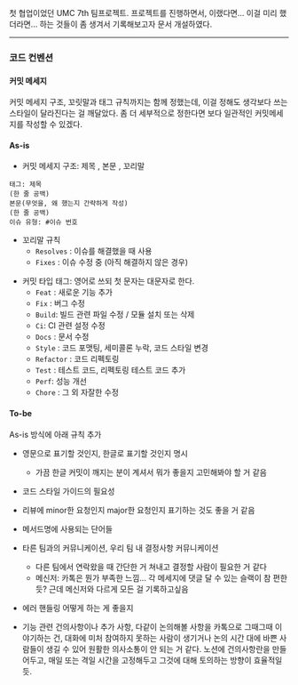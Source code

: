 첫 협업이었던 UMC 7th 팀프로젝트. 프로젝트를 진행하면서, 이랬다면... 이걸 미리 했더라면... 하는 것들이 좀 생겨서 기록해보고자 문서 개설하였다.

---

### 코드 컨벤션
#### 커밋 메세지
커밋 메세지 구조, 꼬릿말과 태그 규칙까지는 함께 정했는데, 이걸 정해도 생각보다 쓰는 스타일이 달라진다는 걸 깨달았다. 좀 더 세부적으로 정한다면 보다 일관적인 커밋메세지를 작성할 수 있겠다.
#### As-is
* 커밋 메세지 구조: 제목 , 본문 , 꼬리말
```
태그: 제목
(한 줄 공백)
본문(무엇을, 왜 했는지 간략하게 작성)
(한 줄 공백)
이슈 유형: #이슈 번호
```
* 꼬리말 규칙
	* `Resolves` : 이슈를 해결했을 때 사용
	- `Fixes` : 이슈 수정 중 (아직 해결하지 않은 경우)
- 커밋 타입 태그: 영어로 쓰되 첫 문자는 대문자로 한다.
	- `Feat` : 새로운 기능 추가
	- `Fix` : 버그 수정
	- `Build`: 빌드 관련 파일 수정 / 모듈 설치 또는 삭제
	- `Ci`: CI 관련 설정 수정
	- `Docs` : 문서 수정
	- `Style` : 코드 포맷팅, 세미콜론 누락, 코드 스타일 변경
	- `Refactor` : 코드 리펙토링
	- `Test` : 테스트 코드, 리펙토링 테스트 코드 추가
	- `Perf`: 성능 개선
	- `Chore` : 그 외 자잘한 수정

#### To-be
As-is 방식에 아래 규칙 추가
* 영문으로 표기할 것인지, 한글로 표기할 것인지 명시
	* 가끔 한글 커밋이 깨지는 분이 계셔서 뭐가 좋을지 고민해봐야 할 거 같음




* 코드 스타일 가이드의 필요성


* 리뷰에 minor한 요청인지 major한 요청인지 표기하는 것도 좋을 거 같음
* 메서드명에 사용되는 단어들
* 타른 팀과의 커뮤니케이션, 우리 팀 내 결정사항 커뮤니케이션
	* 다른 팀에서 연락왔을 때 간단한 거 쳐내고 결정할 사람이 필요한 거 같다
	* 메신저: 카톡은 뭔가 부족한 느낌... 각 메세지에 댓글 달 수 있는 슬랙이 참 편한듯? 근데 메신저와 다르게 모든 걸 기록하고싶음

* 에러 핸들링 어떻게 하는 게 좋을지


* 기능 관련 건의사항이나 추가 사항, 다같이 논의해볼 사항을 카톡으로 그때그때 이야기하는 건, 대화에 미처 참여하지 못하는 사람이 생기거나 논의 시간 대에 바쁜 사람들이 생길 수 있어 원활한 의사소통이 안 되는 거 같다. 노션에 건의사항란을 만들어두고, 매일 또는 격일 시간을 고정해두고 그것에 대해 토의하는 방향이 효율적일 듯.